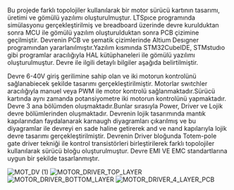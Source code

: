   Bu projede farklı topolojiler kullanılarak bir motor sürücü kartının tasarımı, üretimi ve gömülü yazılımı oluşturulmuştur. LTSpıce programında simülasyonu gerçekleştirilmiş ve breadboard üzerinde devre kurulduktan sonra MCU ile gömülü yazılım oluşturulduktan sonra PCB çizimine geçilmiştir. Devrenin PCB ve şematik çizimlerinde Altium Desıgner programından yararlanılmıştır.Yazılım kısmında STM32CubeIDE, STMstudıo gibi programlar aracılığıyla HAL kütüphaneleri ile gömülü yazılımı oluşturulmuştur. Devre ile ilgili detaylı bilgiler aşağıda belirtilmiştir.

Devre 6-40V giriş gerilimine sahip olan ve iki motorun kontrolünü sağlanabiecek şekilde tasarımı gerçekleştirilmiştir. Motorlar swıtchler aracılığıyla manuel veya PWM ile motor kontrolü sağlanmaktadır.Sürücü kartında aynı zamanda potansiyometre iki motorun  kontrolünü yapmaktadır. Devre 3 ana bölümden oluşmaktadır.Bunlar sırasıyla Power, Driver ve Lojik devre bölümlerinden oluşmaktadır. Devrenin lojik tasarımında mantık kapılarından faydalanarak karnaugh diyagramları çıkarılmış ve bu diyagramlar ile devreyi en sade haline getirerek and ve nand kapılarıyla lojik devre tasarımı gerçekleştirilmiştir. Devrenin Driver bloğunda Totem-pole gate driver tekniği ile kontrol transistörleri birleştirilerek farklı topolojiler kullanılarak sürücü bloğu oluşturulmuştur. Devre EMI VE EMC standartlarına uygun bir şekilde tasarlanmıştır.


![MOT_DV (1)](https://github.com/MUHAMMETGULER35/TOTEM_POLE_GATE_WITH_H_BRIDGE_MOTOR_DRIVER_CARD/assets/156583959/09ebc0b8-e7c4-4a16-a1ad-9608f84aeb65)
![MOTOR_DRIVER_TOP_LAYER](https://github.com/MUHAMMETGULER35/TOTEM_POLE_GATE_WITH_H_BRIDGE_MOTOR_DRIVER_CARD/assets/156583959/b7155f55-f104-47d8-860a-bdc2f6d10f95)
![MOTOR_DRIVER_BOTTOM_LAYER](https://github.com/MUHAMMETGULER35/TOTEM_POLE_GATE_WITH_H_BRIDGE_MOTOR_DRIVER_CARD/assets/156583959/2a0e5699-7b4f-477c-bad3-a804dec22233)
![MOTOR_DRIVER_4_LAYER_PCB](https://github.com/MUHAMMETGULER35/TOTEM_POLE_GATE_WITH_H_BRIDGE_MOTOR_DRIVER_CARD/assets/156583959/a9db0a4d-638e-4a88-a11f-3c653b665ebc)




